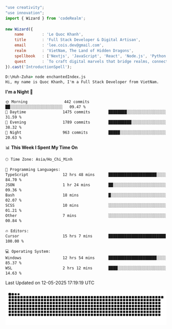 <!--x axis divider-->

```js 
"use creativity";
"use innovation";
import { Wizard } from 'codeRealm';

new Wizard({
    name        : 'Le Quoc Khanh',
    title       : 'Full Stack Developer & Digital Artisan',
    email       : 'lee.cois.dev@gmail.com',
    realm       : 'VietNam, The Land of Hidden Dragons',
    spellbook   : ['Nextjs', 'JavaScript', 'React', 'Node.js', 'Python', 'Django', 'Cloud Services'],
    quest       : `To craft digital marvels that bridge realms, connect cultures, and bring imagination to life.`,
}).cast('IntroductionSpell');
```

```cmd
D:\Huh-Zuha> node enchantedIndex.js
Hi, my name is Quoc Khanh, I'm a Full Stack Developer from VietNam.
```
<!--START_SECTION:waka-->
**I'm a Night 🦉** 

```text
🌞 Morning                442 commits         ██░░░░░░░░░░░░░░░░░░░░░░░   09.47 % 
🌆 Daytime                1475 commits        ████████░░░░░░░░░░░░░░░░░   31.59 % 
🌃 Evening                1789 commits        ██████████░░░░░░░░░░░░░░░   38.32 % 
🌙 Night                  963 commits         █████░░░░░░░░░░░░░░░░░░░░   20.63 % 
```


📊 **This Week I Spent My Time On** 

```text
🕑︎ Time Zone: Asia/Ho_Chi_Minh

💬 Programming Languages: 
TypeScript               12 hrs 48 mins      █████████████████████░░░░   84.70 % 
JSON                     1 hr 24 mins        ██░░░░░░░░░░░░░░░░░░░░░░░   09.36 % 
Bash                     18 mins             █░░░░░░░░░░░░░░░░░░░░░░░░   02.07 % 
SCSS                     10 mins             ░░░░░░░░░░░░░░░░░░░░░░░░░   01.21 % 
Other                    7 mins              ░░░░░░░░░░░░░░░░░░░░░░░░░   00.84 % 

🔥 Editors: 
Cursor                   15 hrs 7 mins       █████████████████████████   100.00 % 

💻 Operating System: 
Windows                  12 hrs 54 mins      █████████████████████░░░░   85.37 % 
WSL                      2 hrs 12 mins       ████░░░░░░░░░░░░░░░░░░░░░   14.63 % 
```


 Last Updated on 12-05-2025 17:19:19 UTC
<!--END_SECTION:waka-->
<picture>
  <source media="(prefers-color-scheme: dark)" srcset="https://raw.githubusercontent.com/leecois/leecois/output/github-contribution-grid-snake-dark.svg">
  <source media="(prefers-color-scheme: light)" srcset="https://raw.githubusercontent.com/leecois/leecois/output/github-contribution-grid-snake.svg">
  <img alt="github contribution grid snake animation" src="https://raw.githubusercontent.com/leecois/leecois/output/github-contribution-grid-snake.svg">
</picture>
